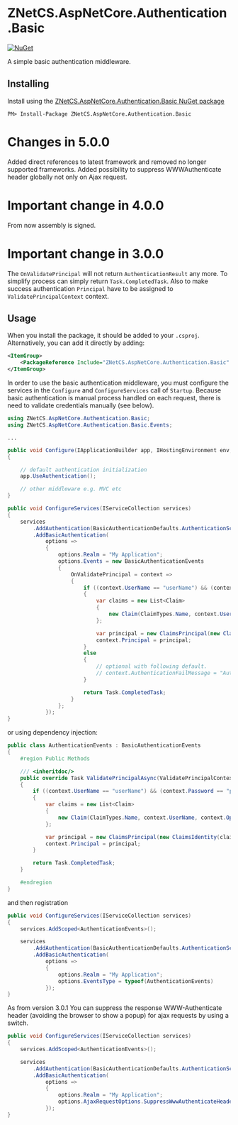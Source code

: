 # ZNetCS.AspNetCore.Authentication.Basic

[![NuGet](https://img.shields.io/nuget/v/ZNetCS.AspNetCore.Authentication.Basic.svg)](https://www.nuget.org/packages/ZNetCS.AspNetCore.Authentication.Basic)

A simple basic authentication middleware.

## Installing 

Install using the [ZNetCS.AspNetCore.Authentication.Basic NuGet package](https://www.nuget.org/packages/ZNetCS.AspNetCore.Authentication.Basic)

```
PM> Install-Package ZNetCS.AspNetCore.Authentication.Basic
```
# Changes in 5.0.0
Added direct references to latest framework and removed no longer supported frameworks.
Added possibility to suppress WWWAuthenticate header globally not only on Ajax request.

# Important change in 4.0.0
From now assembly is signed.

# Important change in 3.0.0
The `OnValidatePrincipal` will not return `AuthenticationResult` any more. To simplify process can simply return `Task.CompletedTask`.
Also to make success authentication `Principal` have to be assigned to `ValidatePrincipalContext` context.

## Usage 

When you install the package, it should be added to your `.csproj`. Alternatively, you can add it directly by adding:


```xml
<ItemGroup>
    <PackageReference Include="ZNetCS.AspNetCore.Authentication.Basic" Version="5.0.0" />
</ItemGroup>
```

In order to use the basic authentication middleware, you must configure the services in the `Configure` and `ConfigureServices` call of `Startup`. Because basic 
authentication is manual process handled on each request, there is need to validate credentials manually (see below).

```csharp
using ZNetCS.AspNetCore.Authentication.Basic;
using ZNetCS.AspNetCore.Authentication.Basic.Events;
```

```
...
```

```csharp
public void Configure(IApplicationBuilder app, IHostingEnvironment env, ILoggerFactory loggerFactory)
{   

    // default authentication initialization
    app.UseAuthentication();

    // other middleware e.g. MVC etc
}

public void ConfigureServices(IServiceCollection services)
{
    services
        .AddAuthentication(BasicAuthenticationDefaults.AuthenticationScheme)
        .AddBasicAuthentication(
            options =>
            {
                options.Realm = "My Application";
                options.Events = new BasicAuthenticationEvents
                {
                    OnValidatePrincipal = context =>
                    {
                        if ((context.UserName == "userName") && (context.Password == "password"))
                        {
                            var claims = new List<Claim>
                            {
                                new Claim(ClaimTypes.Name, context.UserName, context.Options.ClaimsIssuer)
                            };

                            var principal = new ClaimsPrincipal(new ClaimsIdentity(claims, context.Scheme.Name));
                            context.Principal = principal;
                        }
                        else 
                        {
                            // optional with following default.
                            // context.AuthenticationFailMessage = "Authentication failed."; 
                        }

                        return Task.CompletedTask;
                    }
                };
            });
}
```
or using dependency injection:

```c#
public class AuthenticationEvents : BasicAuthenticationEvents
{
    #region Public Methods

    /// <inheritdoc/>
    public override Task ValidatePrincipalAsync(ValidatePrincipalContext context)
    {
        if ((context.UserName == "userName") && (context.Password == "password"))
        {
            var claims = new List<Claim>
            {
                new Claim(ClaimTypes.Name, context.UserName, context.Options.ClaimsIssuer)
            };

            var principal = new ClaimsPrincipal(new ClaimsIdentity(claims, context.Scheme.Name));
            context.Principal = principal;
        }

        return Task.CompletedTask;
    }

    #endregion
}

```

and then registration

```c#
public void ConfigureServices(IServiceCollection services)
{
    services.AddScoped<AuthenticationEvents>();

    services
        .AddAuthentication(BasicAuthenticationDefaults.AuthenticationScheme)
        .AddBasicAuthentication(
            options =>
            {
                options.Realm = "My Application";
                options.EventsType = typeof(AuthenticationEvents)
            });
}
```

As from version 3.0.1 You can suppress the response WWW-Authenticate header (avoiding the browser to show a popup) for ajax requests by using a switch.

```c#
public void ConfigureServices(IServiceCollection services)
{
    services.AddScoped<AuthenticationEvents>();

    services
        .AddAuthentication(BasicAuthenticationDefaults.AuthenticationScheme)
        .AddBasicAuthentication(
            options =>
            {
                options.Realm = "My Application";
                options.AjaxRequestOptions.SuppressWwwAuthenticateHeader = true;
            });
}
```